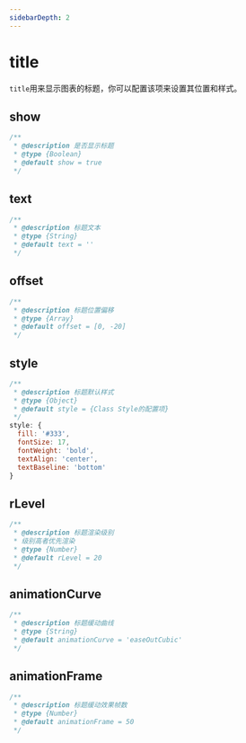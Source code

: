 ```yaml
---
sidebarDepth: 2
---
```


# title

`title`用来显示图表的标题，你可以配置该项来设置其位置和样式。

## show

```js
/**
 * @description 是否显示标题
 * @type {Boolean}
 * @default show = true
 */
```

## text

```js
/**
 * @description 标题文本
 * @type {String}
 * @default text = ''
 */
```

## offset

```js
/**
 * @description 标题位置偏移
 * @type {Array}
 * @default offset = [0, -20]
 */
```

## style

```js
/**
 * @description 标题默认样式
 * @type {Object}
 * @default style = {Class Style的配置项}
 */
style: {
  fill: '#333',
  fontSize: 17,
  fontWeight: 'bold',
  textAlign: 'center',
  textBaseline: 'bottom'
}
```

## rLevel

```js
/**
 * @description 标题渲染级别
 * 级别高者优先渲染
 * @type {Number}
 * @default rLevel = 20
 */
```

## animationCurve

```js
/**
 * @description 标题缓动曲线
 * @type {String}
 * @default animationCurve = 'easeOutCubic'
 */
```

## animationFrame

```js
/**
 * @description 标题缓动效果帧数
 * @type {Number}
 * @default animationFrame = 50
 */
```